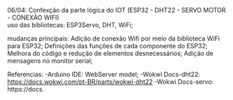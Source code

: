 06/04:
Confexção da parte lógica do IOT (ESP32 - DHT22 - SERVO MOTOR - CONEXÃO WIFI)	
uso das bibliotecas: ESP3Servo, DHT, WiFi;

mudanças principais:
Adição de conexão Wifi por meio da biblioteca WiFi para ESP32;
Definições das funções de cada componente do ESP32;
Melhora do código e redução de elementos desnecessários;
Adição de mensagens no monitor serial;

Referencias:
-Arduino IDE: WebServer model;
-Wokwi Docs-dht22: https://docs.wokwi.com/pt-BR/parts/wokwi-dht22
-Wokwi Docs-servo: https://docs.

